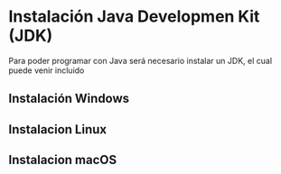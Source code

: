 # Instalación Java Developmen Kit (JDK)

Para poder programar con Java será necesario instalar un JDK, el cual puede venir incluido 

## Instalación Windows

## Instalacion Linux

## Instalacion macOS


